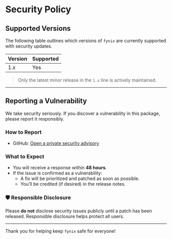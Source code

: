 # Security Policy

## Supported Versions

The following table outlines which versions of `fynix` are currently supported with security updates.

| Version   | Supported          |
|-----------|--------------------|
| 1.x       | Yes             |

> Only the latest minor release in the `1.x` line is actively maintained.

---

## Reporting a Vulnerability

We take security seriously. If you discover a vulnerability in this package, please report it responsibly.

### How to Report

- GitHub: [Open a private security advisory](https://github.com/shrestha-bishal/fynix/security/advisories)

### What to Expect

- You will receive a response within **48 hours**.
- If the issue is confirmed as a vulnerability:
  - A fix will be prioritized and patched as soon as possible.
  - You’ll be credited (if desired) in the release notes.

### 🛡 Responsible Disclosure

Please **do not** disclose security issues publicly until a patch has been released. Responsible disclosure helps protect all users.

---

Thank you for helping keep `fynix` safe for everyone!
